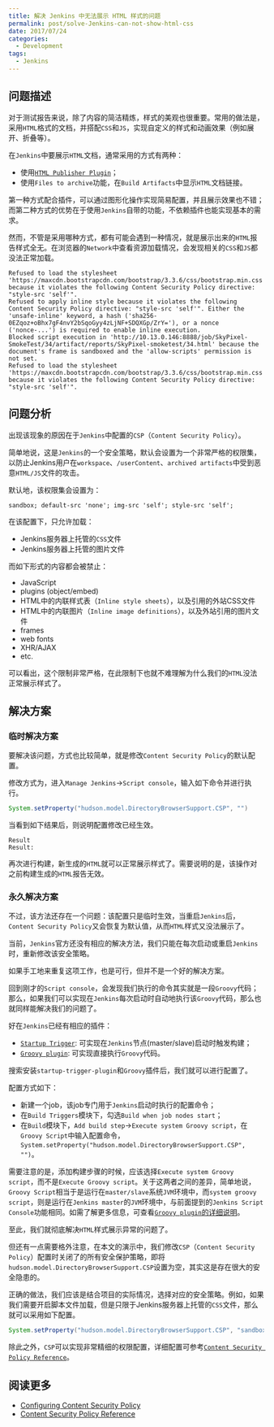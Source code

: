 ```yaml
---
title: 解决 Jenkins 中无法展示 HTML 样式的问题
permalink: post/solve-Jenkins-can-not-show-html-css
date: 2017/07/24
categories:
  - Development
tags:
  - Jenkins
---
```


## 问题描述

对于测试报告来说，除了内容的简洁精炼，样式的美观也很重要。常用的做法是，采用`HTML`格式的文档，并搭配`CSS`和`JS`，实现自定义的样式和动画效果（例如展开、折叠等）。

在`Jenkins`中要展示`HTML`文档，通常采用的方式有两种：

- 使用[`HTML Publisher Plugin`][HTML-Publisher-Plugin]；
- 使用`Files to archive`功能，在`Build Artifacts`中显示`HTML`文档链接。

第一种方式配合插件，可以通过图形化操作实现简易配置，并且展示效果也不错；而第二种方式的优势在于使用`Jenkins`自带的功能，不依赖插件也能实现基本的需求。

然而，不管是采用哪种方式，都有可能会遇到一种情况，就是展示出来的`HTML`报告样式全无。在浏览器的`Network`中查看资源加载情况，会发现相关的`CSS`和`JS`都没法正常加载。

```text
Refused to load the stylesheet 'https://maxcdn.bootstrapcdn.com/bootstrap/3.3.6/css/bootstrap.min.css' because it violates the following Content Security Policy directive: "style-src 'self'".
Refused to apply inline style because it violates the following Content Security Policy directive: "style-src 'self'". Either the 'unsafe-inline' keyword, a hash ('sha256-0EZqoz+oBhx7gF4nvY2bSqoGyy4zLjNF+SDQXGp/ZrY='), or a nonce ('nonce-...') is required to enable inline execution.
Blocked script execution in 'http://10.13.0.146:8888/job/SkyPixel-SmokeTest/34/artifact/reports/SkyPixel-smoketest/34.html' because the document's frame is sandboxed and the 'allow-scripts' permission is not set.
Refused to load the stylesheet 'https://maxcdn.bootstrapcdn.com/bootstrap/3.3.6/css/bootstrap.min.css' because it violates the following Content Security Policy directive: "style-src 'self'".
```

## 问题分析

出现该现象的原因在于`Jenkins`中配置的`CSP`（`Content Security Policy`）。

简单地说，这是`Jenkins`的一个安全策略，默认会设置为一个非常严格的权限集，以防止Jenkins用户在`workspace`、`/userContent`、`archived artifacts`中受到恶意`HTML/JS`文件的攻击。

默认地，该权限集会设置为：

```text
sandbox; default-src 'none'; img-src 'self'; style-src 'self';
```

在该配置下，只允许加载：

- Jenkins服务器上托管的`CSS`文件
- Jenkins服务器上托管的图片文件

而如下形式的内容都会被禁止：

- JavaScript
- plugins (object/embed)
- HTML中的内联样式表（`Inline style sheets`），以及引用的外站CSS文件
- HTML中的内联图片（`Inline image definitions`），以及外站引用的图片文件
- frames
- web fonts
- XHR/AJAX
- etc.

可以看出，这个限制非常严格，在此限制下也就不难理解为什么我们的`HTML`没法正常展示样式了。

## 解决方案

### 临时解决方案

要解决该问题，方式也比较简单，就是修改`Content Security Policy`的默认配置。

修改方式为，进入`Manage Jenkins`->`Script console`，输入如下命令并进行执行。

```groovy
System.setProperty("hudson.model.DirectoryBrowserSupport.CSP", "")
```

当看到如下结果后，则说明配置修改已经生效。

```text
Result
Result:
```

再次进行构建，新生成的`HTML`就可以正常展示样式了。需要说明的是，该操作对之前构建生成的`HTML`报告无效。

### 永久解决方案

不过，该方法还存在一个问题：该配置只是临时生效，当重启`Jenkins`后，`Content Security Policy`又会恢复为默认值，从而`HTML`样式又没法展示了。

当前，`Jenkins`官方还没有相应的解决方法，我们只能在每次启动或重启`Jenkins`时，重新修改该安全策略。

如果手工地来重复这项工作，也是可行，但并不是一个好的解决方案。

回到刚才的`Script console`，会发现我们执行的命令其实就是一段`Groovy`代码；那么，如果我们可以实现在`Jenkins`每次启动时自动地执行该`Groovy`代码，那么也就同样能解决我们的问题了。

好在`Jenkins`已经有相应的插件：

- [`Startup Trigger`][Startup Trigger]: 可实现在`Jenkins`节点(master/slave)启动时触发构建；
- [`Groovy plugin`][Groovy plugin]: 可实现直接执行`Groovy`代码。

搜索安装`startup-trigger-plugin`和`Groovy`插件后，我们就可以进行配置了。

配置方式如下：

- 新建一个job，该job专门用于`Jenkins`启动时执行的配置命令；
- 在`Build Triggers`模块下，勾选`Build when job nodes start`；
- 在`Build`模块下，`Add build step`->`Execute system Groovy script`，在`Groovy Script`中输入配置命令，`System.setProperty("hudson.model.DirectoryBrowserSupport.CSP", "")`。

需要注意的是，添加构建步骤的时候，应该选择`Execute system Groovy script`，而不是`Execute Groovy script`。关于这两者之间的差异，简单地说，`Groovy Script`相当于是运行在`master/slave`系统`JVM`环境中，而`system groovy script`，则是运行在`Jenkins master`的`JVM`环境中，与前面提到的`Jenkins Script Console`功能相同。如需了解更多信息，可查看[`Groovy plugin`的详细说明][Groovy plugin]。

至此，我们就彻底解决`HTML`样式展示异常的问题了。

但还有一点需要格外注意，在本文的演示中，我们修改`CSP`（`Content Security Policy`）配置时关闭了的所有安全保护策略，即将`hudson.model.DirectoryBrowserSupport.CSP`设置为空，其实这是存在很大的安全隐患的。

正确的做法，我们应该是结合项目的实际情况，选择对应的安全策略。例如，如果我们需要开启脚本文件加载，但是只限于Jenkins服务器上托管的`CSS`文件，那么就可以采用如下配置。

```groovy
System.setProperty("hudson.model.DirectoryBrowserSupport.CSP", "sandbox; style-src 'self';")
```

除此之外，`CSP`可以实现非常精细的权限配置，详细配置可参考[`Content Security Policy Reference`][CSP]。

## 阅读更多

- [Configuring Content Security Policy][Configuring Content Security Policy]
- [Content Security Policy Reference][CSP]

[HTML-Publisher-Plugin]: https://wiki.jenkins.io/display/JENKINS/HTML+Publisher+Plugin
[Startup Trigger]: https://wiki.jenkins.io/display/JENKINS/Startup+Trigger
[Groovy plugin]: https://wiki.jenkins.io/display/JENKINS/Groovy+plugin
[CSP]: https://content-security-policy.com/
[Configuring Content Security Policy]: https://wiki.jenkins.io/display/JENKINS/Configuring+Content+Security+Policy
